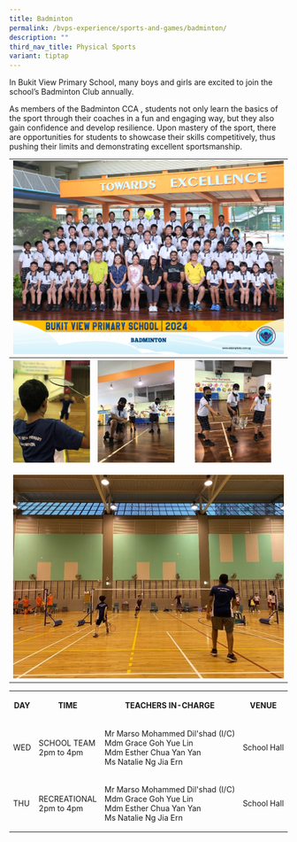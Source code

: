 ```yaml
---
title: Badminton
permalink: /bvps-experience/sports-and-games/badminton/
description: ""
third_nav_title: Physical Sports
variant: tiptap
---
```

<p>In Bukit View Primary School, many boys and girls are excited to join
the school’s Badminton Club annually.</p>
<p>As members of the Badminton CCA , students not only learn the basics of
the sport through their coaches in a fun and engaging way, but they also
gain confidence and develop resilience. Upon mastery of the sport, there
are opportunities for students to showcase their skills competitively,
thus pushing their limits and demonstrating excellent sportsmanship.</p>
<table style="minWidth: 75px">
<colgroup>
<col>
<col>
<col>
</colgroup>
<tbody>
<tr>
<td rowspan="1" colspan="3">
<div class="isomer-image-wrapper">
<img style="width: 100%" height="auto" width="100%" alt="" src="/images/CCE/CCA Formal Group Picture/badminton_1.jpg">
</div>
</td>
</tr>
<tr>
<th rowspan="1" colspan="1">
<div class="isomer-image-wrapper">
<img style="width: 100%" height="auto" width="100%" alt="" src="/images/BVPS%20Experience/Co%20Curricular%20Activities/Sports%20&amp;%20Games/BADMINTON/B1.jpg">
</div>
<p></p>
</th>
<th rowspan="1" colspan="1">
<div class="isomer-image-wrapper">
<img style="width: 100%;" height="auto" width="100%" alt="" src="/images/BVPS%20Experience/Co%20Curricular%20Activities/Sports%20&amp;%20Games/BADMINTON/B2.jpg">
</div>
<p></p>
</th>
<th rowspan="1" colspan="1">
<div class="isomer-image-wrapper">
<img style="width: 75%;" height="auto" width="100%" alt="" src="/images/BVPS%20Experience/Co%20Curricular%20Activities/Sports%20&amp;%20Games/BADMINTON/B3.jpg">
</div>
<p></p>
</th>
</tr>
<tr>
<td rowspan="1" colspan="3">
<div class="isomer-image-wrapper">
<img style="width: 100%" height="auto" width="100%" alt="" src="/images/BVPS%20Experience/Co%20Curricular%20Activities/Sports%20&amp;%20Games/BADMINTON/B4.jpg">
</div>
</td></tr></tbody>
</table>
<table style="minWidth: 100px">
<tbody>
<tr>
<th rowspan="1" colspan="1">
<p>DAY</p>
</th>
<th rowspan="1" colspan="1">
<p>TIME</p>
</th>
<th rowspan="1" colspan="1">
<p>TEACHERS IN-CHARGE</p>
</th>
<th rowspan="1" colspan="1">
<p>VENUE</p>
</th>
</tr>
<tr>
<td rowspan="1" colspan="1">
<p>WED</p>
</td>
<td rowspan="1" colspan="1">
<p>SCHOOL TEAM
<br>2pm to 4pm</p>
</td>
<td rowspan="1" colspan="1">
<p>Mr Marso Mohammed Dil'shad (I/C)
<br>Mdm Grace Goh Yue Lin
<br>Mdm Esther Chua Yan Yan
<br>Ms Natalie Ng Jia Ern
</p></td>
<td rowspan="1" colspan="1">
<p>School Hall</p>
</td>
</tr>
<tr>
<td rowspan="1" colspan="1">
<p>THU</p>
</td>
<td rowspan="1" colspan="1">
<p>RECREATIONAL
<br>2pm to 4pm</p>
</td>
<td rowspan="1" colspan="1">
<p>Mr Marso Mohammed Dil'shad (I/C)
<br>Mdm Grace Goh Yue Lin
<br>Mdm Esther Chua Yan Yan
<br>Ms Natalie Ng Jia Ern
<br>
</p>
</td>
<td rowspan="1" colspan="1">
<p>School Hall</p>
</td>
</tr>
</tbody>
</table>
<p></p><p></p>
